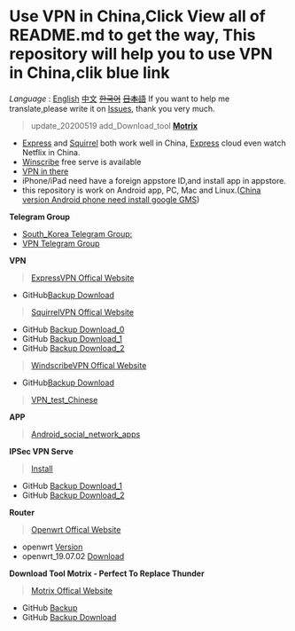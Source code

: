 # Use VPN in China,Click View all of README.md to get the way,  **This repository will help you to use VPN in China,clik blue link** 

*Language* : [English](https://github.com/yangqi0425/kexueshangwang/blob/master/README-EN.md)
             [中文](https://github.com/yangqi0425/kexueshangwang/edit/master/README.md) 
             ~~[한국어](https://github.com/yangqi0425/kexueshangwang/blob/master/README-KR.md)~~
             ~~[日本語](https://github.com/yangqi0425/kexueshangwang/blob/master/README-JP.md)~~
If you want to help me translate,please write it on [Issues](https://github.com/yangqi0425/kexueshangwang/issues), thank you very much.

> update_20200519 add_Download_tool **[Motrix](https://github.com/yangqi0425/Motrix)**

- [Express](https://www.expressvpn.com/) and [Squirrel](https://www.squirrelvpn.com/) both work well in China,   [Express](https://www.expressvpn.com/) cloud even watch Netflix in China. 
- [Winscribe](https://chn.windscribe.com/) free serve is available
- [VPN in there](https://github.com/yangqi0425/kexueshangwang/tree/master/VPN) 
- iPhone/iPad need have a foreign appstore ID,and install app in appstore.
- this repository is work on Android app, PC, Mac and Linux.([China version Android phone need install google GMS](https://github.com/yangqi0425/kexueshangwang/tree/master/%E8%B0%B7%E6%AD%8C%E6%A1%86%E6%9E%B6%E5%AE%89%E8%A3%85))

**Telegram Group**
- [South_Korea Telegram Group:](https://t.me/South_Korea_Chat)  
- [VPN Telegram Group](https://t.me/KeXueShangWangBa)  

**VPN**    
> [ExpressVPN Offical Website](https://www.expressvpn.com/)  
  - GitHub[Backup Download](https://github.com/yangqi0425/kexueshangwang/tree/master/VPN/ExpressVPN)

> [SquirrelVPN Offical Website](https://www.squirrelvpn.com/)
  - GitHub [Backup Download_0](https://github.com/yangqi0425/kexueshangwang/tree/master/VPN/SquirrelVPN)
  - GitHub [Backup Download_1](https://github.com/yangqi0425/download)  
  - GitHub [Backup Download_2](https://github.com/squirrelvpn/download/blob/master/README.md)  
  
> [WindscribeVPN Offical Website](https://windscribe.com/)              
  - GitHub[Backup Download](https://github.com/yangqi0425/kexueshangwang/tree/master/VPN/Windscribe)
> [VPN_test_Chinese](https://10beasts.net/)  

**APP**
> [Android_social_network_apps](https://github.com/yangqi0425/kexueshangwang/tree/master/%E7%A4%BE%E4%BA%A4%E5%AA%92%E4%BD%93%E8%BD%AF%E4%BB%B6%E5%90%88%E9%9B%86%E5%AE%89%E5%8D%93%E7%89%88)  

**IPSec VPN Serve**
> [Install](https://github.com/yangqi0425/setup-ipsec-vpn/blob/master/README.md)  
  - GitHub [Backup Download_1](https://github.com/yangqi0425/setup-ipsec-vpn)  
  - GitHub [Backup Download_2](https://github.com/hwdsl2/setup-ipsec-vpn)


**Router**    
> [Openwrt Offical Website](https://openwrt.org/)
  - openwrt [Version](https://github.com/yangqi0425/openwrt/releases)  
  - openwrt_19.07.02 [Download](https://github.com/yangqi0425/openwrt/releases/tag/v19.07.2)  

**Download Tool Motrix - Perfect To Replace Thunder**  
> [Motrix Offical Website](https://motrix.app/)  
  - GitHub [Backup](https://github.com/yangqi0425/Motrix)  
  - GitHub [Backup Download](https://github.com/agalwood/Motrix/releases)
